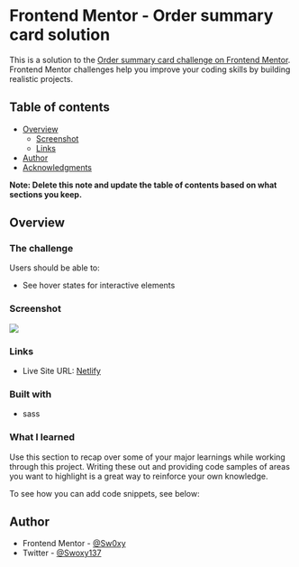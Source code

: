 # Frontend Mentor - Order summary card solution

This is a solution to the [Order summary card challenge on Frontend Mentor](https://www.frontendmentor.io/challenges/order-summary-component-QlPmajDUj). Frontend Mentor challenges help you improve your coding skills by building realistic projects. 

## Table of contents

- [Overview](#overview)
  - [Screenshot](#screenshot)
  - [Links](#links)
- [Author](#author)
- [Acknowledgments](#acknowledgments)

**Note: Delete this note and update the table of contents based on what sections you keep.**

## Overview

### The challenge

Users should be able to:

- See hover states for interactive elements

### Screenshot

![](https://prnt.sc/25tn1dg)

### Links
- Live Site URL: [Netlify](https://trusting-cray-6c1222.netlify.app/)

### Built with
- sass

### What I learned

Use this section to recap over some of your major learnings while working through this project. Writing these out and providing code samples of areas you want to highlight is a great way to reinforce your own knowledge.

To see how you can add code snippets, see below:

## Author

- Frontend Mentor - [@Sw0xy](https://www.frontendmentor.io/profile/Sw0xy)
- Twitter - [@Swoxy137](https://twitter.com/Swoxy137)


